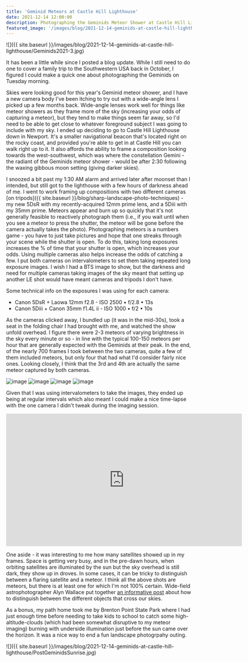 ```yaml
---
title: 'Geminid Meteors at Castle Hill Lighthouse'
date: 2021-12-14 12:00:00
description: Photographing the Geminids Meteor Shower at Castle Hill Lighthouse in Rhode Island
featured_image: '/images/blog/2021-12-14-geminids-at-castle-hill-lighthouse/Geminids2021-4.jpg'
---
```


![]({{ site.baseurl }}/images/blog/2021-12-14-geminids-at-castle-hill-lighthouse/Geminids2021-3.jpg)

It has been a little while since I posted a blog update.  While I still need to do one to cover a family trip to the Southwestern USA back in October, I figured I could make a quick one about photographing the Geminids on Tuesday morning.

Skies were looking good for this year's Geminid meteor shower, and I have a new camera body I've been itching to try out with a wide-angle lens I picked up a few months back.  Wide-angle lenses work well for things like meteor showers as they frame more of the sky (increasing your odds of capturing a meteor), but they tend to make things seem far away, so I'd need to be able to get close to whatever foreground subject I was going to include with my sky.  I ended up deciding to go to Castle Hill Lighthouse down in Newport.  It's a smaller navigational beacon that's located right on the rocky coast, and provided you're able to get in at Castle Hill you can walk right up to it.  It also affords the ability to frame a composition looking towards the west-southwest, which was where the constellation Gemini - the radiant of the Geminids meteor shower - would be after 2:30 following the waxing gibbous moon setting (giving darker skies).

I snoozed a bit past my 1:30 AM alarm and arrived later after moonset than I intended, but still got to the lighthouse with a few hours of darkness ahead of me.  I went to work framing up compositions with two different cameras [on tripods]({{ site.baseurl }}/blog/sharp-landscape-photo-techniques) - my new 5DsR with my recently-acquired 12mm prime lens, and a 5Diii with my 35mm prime.  Meteors appear and burn up so quickly that it's not generally feasible to reactively photograph them (i.e., if you wait until when you see a meteor to press the shutter, the meteor will be gone before the camera actually takes the photo).  Photographing meteors is a numbers game - you have to just take pictures and hope that one streaks through your scene while the shutter is open.  To do this, taking long exposures increases the % of time that your shutter is open, which increases your odds.  Using multiple cameras also helps increase the odds of catching a few.  I put both cameras on intervalometers to set them taking repeated long exposure images.  I wish I had a BTS image to show, but the darkness and need for multiple cameras taking images of the sky meant that setting up another LE shot would have meant cameras and tripods I don't have.

Some technical info on the exposures I was using for each camera:
* Canon 5DsR + Laowa 12mm f2.8 - ISO 2500 • f/2.8 • 13s
* Canon 5Diii + Canon 35mm f1.4L ii - ISO 1000 • f/2 • 10s

As the cameras clicked away, I bundled up (it was in the mid-30s), took a seat in the folding chair I had brought with me, and watched the show unfold overhead.  I figure there were 2-3 meteors of varying brightness in the sky every minute or so - in line with the typical 100-150 meteors per hour that are generally expected with the Geminids at their peak.  In the end, of the nearly 700 frames I took between the two cameras, quite a few of them included meteors, but only four that had what I'd consider fairly nice ones.  Looking closely, I think that the 3rd and 4th are actually the same meteor captured by both cameras.


<div class="gallery" data-columns="3">
    <img src="{{ site.baseurl }}/images/blog/2021-12-14-geminids-at-castle-hill-lighthouse/Geminids2021-1.jpg" alt="image" />
    <img src="{{ site.baseurl }}/images/blog/2021-12-14-geminids-at-castle-hill-lighthouse/Geminids2021-2.jpg" alt="image" />
    <img src="{{ site.baseurl }}/images/blog/2021-12-14-geminids-at-castle-hill-lighthouse/Geminids2021-3.jpg" alt="image" />
    <img src="{{ site.baseurl }}/images/blog/2021-12-14-geminids-at-castle-hill-lighthouse/Geminids2021-4.jpg" alt="image" />
</div>

Given that I was using intervalometers to take the images, they ended up being at regular intervals which also meant I could make a nice time-lapse with the one camera I didn't tweak during the imaging session.

<iframe src="https://player.vimeo.com/video/656715251" width="640" height="360" frameborder="0" allow="autoplay; fullscreen; picture-in-picture" allowfullscreen></iframe>

One aside - it was interesting to me how many satellites showed up in my frames.  Space is getting very busy, and in the pre-dawn hours, when orbiting satellites are illuminated by the sun but the sky overhead is still dark, they show up in droves.  In some cases, it can be tricky to distinguish between a flaring satellite and a meteor.  I think all the above shots are meteors, but there is at least one for which I'm not 100% certain.  Wide-field astrophotographer Alyn Wallace put together [an informative post](https://alynwallacephotography.com/blog/2020/4/21/sorry-thats-no-meteor-its-a-satellite) about how to distinguish between the different objects that cross our skies.

As a bonus, my path home took me by Brenton Point State Park where I had just enough time before needing to take kids to school to catch some high-altitude-clouds (which had been somewhat disruptive to my meteor imaging) burning with underside illumination just before the sun came over the horizon.  It was a nice way to end a fun landscape photogrpahy outing.

![]({{ site.baseurl }}/images/blog/2021-12-14-geminids-at-castle-hill-lighthouse/PostGeminidsSunrise.jpg)